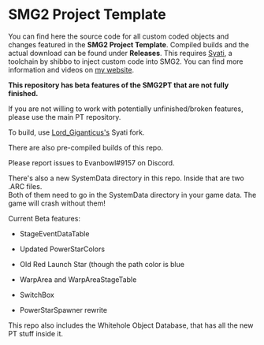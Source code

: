 # SMG2 Project Template
You can find here the source code for all custom coded objects and changes featured in the **SMG2 Project Template**. Compiled builds and the actual download can be found under **Releases**. This requires [Syati](https://github.com/shibbo/Syati), a toolchain by shibbo to inject custom code into SMG2.
You can find more information and videos on [my website](https://aurumsmods.com/#project-template).

**This repository has beta features of the SMG2PT that are not fully finished.**

If you are not willing to work with potentially unfinished/broken features, please use the main PT repository.

To build, use [Lord_Giganticus's](https://github.com/Lord-Giganticus/Syati) Syati fork.

There are also pre-compiled builds of this repo.

Please report issues to Evanbowl#9157 on Discord.

There's also a new SystemData directory in this repo. Inside that are two .ARC files.<br/>
Both of them need to go in the SystemData directory in your game data. The game will crash without them!<br/>

Current Beta features:<br />
- StageEventDataTable<br />
- Updated PowerStarColors<br />
- Old Red Launch Star (though the path color is blue<br />
- WarpArea and WarpAreaStageTable<br />

- SwitchBox <br />
- PowerStarSpawner rewrite <br />

This repo also includes the Whitehole Object Database, that has all the new PT stuff inside it.
